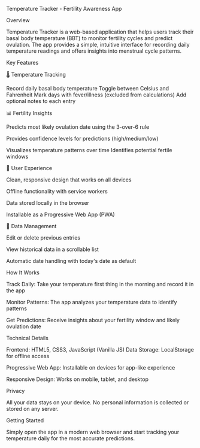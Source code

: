 Temperature Tracker - Fertility Awareness App

Overview

Temperature Tracker is a web-based application that helps users track their basal body temperature (BBT) to monitor fertility cycles and predict ovulation. The app provides a simple, intuitive interface for recording daily temperature readings and offers insights into menstrual cycle patterns.

Key Features

🌡️ Temperature Tracking

Record daily basal body temperature
Toggle between Celsius and Fahrenheit
Mark days with fever/illness (excluded from calculations)
Add optional notes to each entry

📊 Fertility Insights

Predicts most likely ovulation date using the 3-over-6 rule

Provides confidence levels for predictions (high/medium/low)

Visualizes temperature patterns over time
Identifies potential fertile windows

📱 User Experience

Clean, responsive design that works on all devices

Offline functionality with service workers

Data stored locally in the browser

Installable as a Progressive Web App (PWA)

🔄 Data Management

Edit or delete previous entries

View historical data in a scrollable list

Automatic date handling with today's date as default

How It Works

Track Daily: Take your temperature first thing in the morning and record it in the app

Monitor Patterns: The app analyzes your temperature data to identify patterns

Get Predictions: Receive insights about your fertility window and likely ovulation date

Technical Details

Frontend: HTML5, CSS3, JavaScript (Vanilla JS)
Data Storage: LocalStorage for offline access

Progressive Web App: Installable on devices for app-like experience

Responsive Design: Works on mobile, tablet, and desktop

Privacy

All your data stays on your device. No personal information is collected or stored on any server.

Getting Started

Simply open the app in a modern web browser and start tracking your temperature daily for the most accurate predictions.
